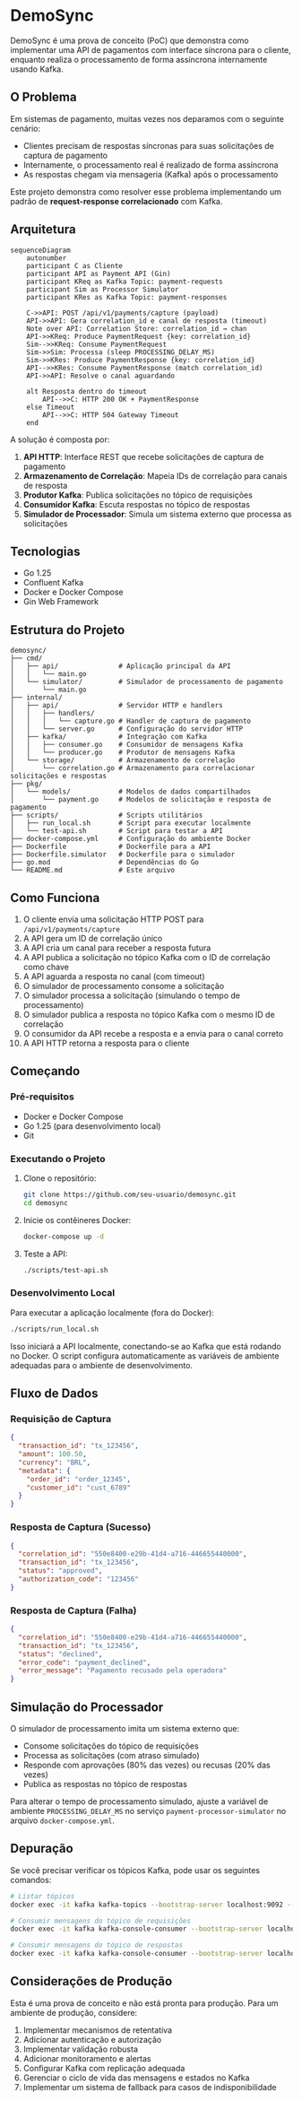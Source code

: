 # DemoSync

DemoSync é uma prova de conceito (PoC) que demonstra como implementar uma API de pagamentos com interface síncrona para o cliente, enquanto realiza o processamento de forma assíncrona internamente usando Kafka.

## O Problema

Em sistemas de pagamento, muitas vezes nos deparamos com o seguinte cenário:

- Clientes precisam de respostas síncronas para suas solicitações de captura de pagamento
- Internamente, o processamento real é realizado de forma assíncrona
- As respostas chegam via mensageria (Kafka) após o processamento

Este projeto demonstra como resolver esse problema implementando um padrão de **request-response correlacionado** com Kafka.

## Arquitetura

```mermaid
sequenceDiagram
    autonumber
    participant C as Cliente
    participant API as Payment API (Gin)
    participant KReq as Kafka Topic: payment-requests
    participant Sim as Processor Simulator
    participant KRes as Kafka Topic: payment-responses

    C->>API: POST /api/v1/payments/capture (payload)
    API->>API: Gera correlation_id e canal de resposta (timeout)
    Note over API: Correlation Store: correlation_id → chan
    API->>KReq: Produce PaymentRequest {key: correlation_id}
    Sim-->>KReq: Consume PaymentRequest
    Sim->>Sim: Processa (sleep PROCESSING_DELAY_MS)
    Sim->>KRes: Produce PaymentResponse {key: correlation_id}
    API-->>KRes: Consume PaymentResponse (match correlation_id)
    API->>API: Resolve o canal aguardando

    alt Resposta dentro do timeout
        API-->>C: HTTP 200 OK + PaymentResponse
    else Timeout
        API-->>C: HTTP 504 Gateway Timeout
    end
```

A solução é composta por:

1. **API HTTP**: Interface REST que recebe solicitações de captura de pagamento  
2. **Armazenamento de Correlação**: Mapeia IDs de correlação para canais de resposta  
3. **Produtor Kafka**: Publica solicitações no tópico de requisições  
4. **Consumidor Kafka**: Escuta respostas no tópico de respostas  
5. **Simulador de Processador**: Simula um sistema externo que processa as solicitações  

## Tecnologias

- Go 1.25
- Confluent Kafka
- Docker e Docker Compose
- Gin Web Framework

## Estrutura do Projeto

```text
demosync/
├── cmd/
│   ├── api/               # Aplicação principal da API
│   │   └── main.go
│   └── simulator/         # Simulador de processamento de pagamento
│       └── main.go
├── internal/
│   ├── api/               # Servidor HTTP e handlers
│   │   ├── handlers/
│   │   │   └── capture.go # Handler de captura de pagamento
│   │   └── server.go      # Configuração do servidor HTTP
│   ├── kafka/             # Integração com Kafka
│   │   ├── consumer.go    # Consumidor de mensagens Kafka
│   │   └── producer.go    # Produtor de mensagens Kafka
│   └── storage/           # Armazenamento de correlação
│       └── correlation.go # Armazenamento para correlacionar solicitações e respostas
├── pkg/
│   └── models/            # Modelos de dados compartilhados
│       └── payment.go     # Modelos de solicitação e resposta de pagamento
├── scripts/               # Scripts utilitários
│   ├── run_local.sh       # Script para executar localmente
│   └── test-api.sh        # Script para testar a API
├── docker-compose.yml     # Configuração do ambiente Docker
├── Dockerfile             # Dockerfile para a API
├── Dockerfile.simulator   # Dockerfile para o simulador
├── go.mod                 # Dependências do Go
└── README.md              # Este arquivo
```

## Como Funciona

1. O cliente envia uma solicitação HTTP POST para `/api/v1/payments/capture`  
2. A API gera um ID de correlação único  
3. A API cria um canal para receber a resposta futura  
4. A API publica a solicitação no tópico Kafka com o ID de correlação como chave  
5. A API aguarda a resposta no canal (com timeout)  
6. O simulador de processamento consome a solicitação  
7. O simulador processa a solicitação (simulando o tempo de processamento)  
8. O simulador publica a resposta no tópico Kafka com o mesmo ID de correlação  
9. O consumidor da API recebe a resposta e a envia para o canal correto  
10. A API HTTP retorna a resposta para o cliente  

## Começando

### Pré-requisitos

- Docker e Docker Compose
- Go 1.25 (para desenvolvimento local)
- Git

### Executando o Projeto

1. Clone o repositório:
   ```bash
   git clone https://github.com/seu-usuario/demosync.git
   cd demosync
   ```

2. Inicie os contêineres Docker:
   ```bash
   docker-compose up -d
   ```

3. Teste a API:
   ```bash
   ./scripts/test-api.sh
   ```

### Desenvolvimento Local

Para executar a aplicação localmente (fora do Docker):

```bash
./scripts/run_local.sh
```

Isso iniciará a API localmente, conectando-se ao Kafka que está rodando no Docker. O script configura automaticamente as variáveis de ambiente adequadas para o ambiente de desenvolvimento.

## Fluxo de Dados

### Requisição de Captura

```json
{
  "transaction_id": "tx_123456",
  "amount": 100.50,
  "currency": "BRL",
  "metadata": {
    "order_id": "order_12345",
    "customer_id": "cust_6789"
  }
}
```

### Resposta de Captura (Sucesso)

```json
{
  "correlation_id": "550e8400-e29b-41d4-a716-446655440000",
  "transaction_id": "tx_123456",
  "status": "approved",
  "authorization_code": "123456"
}
```

### Resposta de Captura (Falha)

```json
{
  "correlation_id": "550e8400-e29b-41d4-a716-446655440000",
  "transaction_id": "tx_123456",
  "status": "declined",
  "error_code": "payment_declined",
  "error_message": "Pagamento recusado pela operadora"
}
```

## Simulação do Processador

O simulador de processamento imita um sistema externo que:

- Consome solicitações do tópico de requisições  
- Processa as solicitações (com atraso simulado)  
- Responde com aprovações (80% das vezes) ou recusas (20% das vezes)  
- Publica as respostas no tópico de respostas  

Para alterar o tempo de processamento simulado, ajuste a variável de ambiente `PROCESSING_DELAY_MS` no serviço `payment-processor-simulator` no arquivo `docker-compose.yml`.

## Depuração

Se você precisar verificar os tópicos Kafka, pode usar os seguintes comandos:

```bash
# Listar tópicos
docker exec -it kafka kafka-topics --bootstrap-server localhost:9092 --list

# Consumir mensagens do tópico de requisições
docker exec -it kafka kafka-console-consumer --bootstrap-server localhost:9092 --topic payment-requests --from-beginning

# Consumir mensagens do tópico de respostas
docker exec -it kafka kafka-console-consumer --bootstrap-server localhost:9092 --topic payment-responses --from-beginning
```

## Considerações de Produção

Esta é uma prova de conceito e não está pronta para produção. Para um ambiente de produção, considere:

1. Implementar mecanismos de retentativa  
2. Adicionar autenticação e autorização  
3. Implementar validação robusta  
4. Adicionar monitoramento e alertas  
5. Configurar Kafka com replicação adequada  
6. Gerenciar o ciclo de vida das mensagens e estados no Kafka  
7. Implementar um sistema de fallback para casos de indisponibilidade
